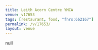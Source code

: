 ```yaml
---
title: Leith Acorn Centre YMCA
venue: v17653
tags: [restaurant, food, "fhrs:662167"]
permalink: /v/17653/
layout: venue
---
```

null